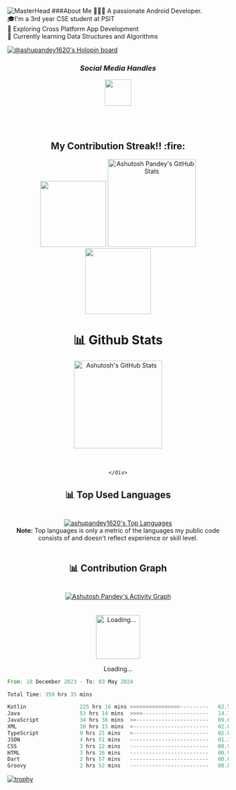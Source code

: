 
![MasterHead](https://1.bp.blogspot.com/-7A4WynwLsMw/XbBpCXG8fHI/AAAAAAAAMt4/uOa1bpLskYgrwGbllhSu2SDj_Mig8SXJQCLcBGAsYHQ/s1600/2000_600px.gif)
###About Me
👨🏽‍💻 A passionate Android Developer.<br> 🎓I'm a 3rd year CSE student at PSIT<br>🎨 Exploring Cross Platform App Development<br>🌱 Currently learning Data Structures and Algorithms<br>

[![@ashupandey1620's Holopin board](https://holopin.me/ashupandey1620)](https://holopin.io/@ashupandey1620)

<h3 align='center'><i> Social Media Handles</i></h3>
<p align='center'>
<table width="122" align='center'>
<tr>
 <a href="https://www.linkedin.com/in/ashupandey1620"><img src="https://cdn-icons-png.flaticon.com/512/1409/1409945.png" width="60"></a>
</tr>
</table>
</p>

 <br>
 <h2 align="center">My Contribution Streak!! :fire:</h2>

<p align="center">
   <a>
    <img height="150" width="150" src="https://user-images.githubusercontent.com/85965606/194883377-48faf476-56b7-4550-8574-844f2ca8baca.png">
    <a href="https://github.com/ashupandey1620">
        <img src="https://github-readme-streak-stats.herokuapp.com/?user=ashupandey1620&theme=blue-green" title="Ashutosh Pandey's GitHub Stats" height="200"/></a>
   <img height="150" width="150" src="https://user-images.githubusercontent.com/85965606/194883387-b4d3b9f8-d432-4b77-8aab-77c6ed120e31.png">
  
   </a>
</p>



<div>
    <div align="center">
        <h1>📊 Github Stats </h1>
     <a href="https://github.com/ashupandey1620">
        <img src="https://github-readme-stats.vercel.app/api?username=ashupandey1620&theme=blue-green&count_private=true&show_icons=true" title="Ashutosh's GitHub Stats" height="200"/></a>
        <br>
        <br>
     <br>

     
    </div>
</div>

<div align="center">
    <h2>📊 Top Used Languages </h2>
    <br><a href="https://github.com/ashupandey1620"><img alt="ashupandey1620's Top Languages" src="https://github-readme-stats.vercel.app/api/top-langs/?username=ashupandey1620&langs_count=8&layout=compact&theme=blue-green&hide_border=true&bg_color=040f0f&title_color=2f97c1&icon_color=F8D866" title="ashupandey1620's Top Languages"/></a><br>
    <b>Note:</b> Top languages is only a metric of the languages my public code consists of and doesn't reflect experience or skill level.
    <br><br>
</div>

<div align="center">
    <h2>📊 Contribution Graph </h2>
    <br><a href="https://github.com/ashupandey1620"><img alt="Ashutosh Pandey's Activity Graph" src="https://ghactivity.mrayush.me/graph?username=ashupandey1620&bg_color=1F222E&color=F8D866&line=F85D7F&point=FFFFFF&hide_border=true" title="Contribution Graph"/></a>
</div>
<br><br>
<div>
    <div align="center">
        <a href="https://www.google.com/search?q=How+to+make+my+Internet+Connection+faster+%3F" target="_blank"><img src="https://cdn.mrayush.me/img/Github-Readme/GitHub.gif" title="Loading..." height="100"/></a>
        <p>Loading...</p>
    </div>
</div>


 <!--START_SECTION:waka-->

```rust
From: 18 December 2023 - To: 03 May 2024

Total Time: 359 hrs 35 mins

Kotlin                 225 hrs 16 mins >>>>>>>>>>>>>>>>---------   62.56 %
Java                   53 hrs 14 mins  >>>>---------------------   14.79 %
JavaScript             34 hrs 36 mins  >>-----------------------   09.61 %
XML                    10 hrs 15 mins  >------------------------   02.85 %
TypeScript             9 hrs 21 mins   >------------------------   02.60 %
JSON                   4 hrs 51 mins   -------------------------   01.35 %
CSS                    3 hrs 22 mins   -------------------------   00.94 %
HTML                   3 hrs 16 mins   -------------------------   00.91 %
Dart                   2 hrs 57 mins   -------------------------   00.82 %
Groovy                 2 hrs 52 mins   -------------------------   00.80 %
```

<!--END_SECTION:waka-->


[![trophy](https://github-profile-trophy.vercel.app/?username=ashupandey1620&theme=onedark)](https://github.com/ryo-ma/github-profile-trophy)

